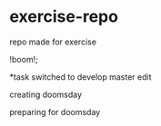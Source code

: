 # exercise-repo
repo made for exercise

!boom!;

*task switched to develop
master edit



creating doomsday

preparing for doomsday

